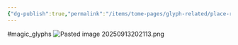 ```yaml
---
{"dg-publish":true,"permalink":"/items/tome-pages/glyph-related/place-release/"}
---
```


#magic_glyphs
![Pasted image 20250913202113.png](/img/user/items/tome%20pages/image%20files/Pasted%20image%2020250913202113.png)